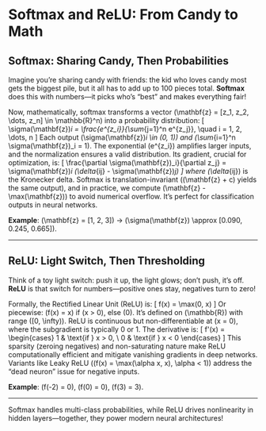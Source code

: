 # Softmax and ReLU: From Candy to Math

## Softmax: Sharing Candy, Then Probabilities
Imagine you’re sharing candy with friends: the kid who loves candy most gets the biggest pile, but it all has to add up to 100 pieces total. **Softmax** does this with numbers—it picks who’s “best” and makes everything fair!  

Now, mathematically, softmax transforms a vector \(\mathbf{z} = [z_1, z_2, \dots, z_n] \in \mathbb{R}^n\) into a probability distribution:
\[
\sigma(\mathbf{z})_i = \frac{e^{z_i}}{\sum_{j=1}^n e^{z_j}}, \quad i = 1, 2, \dots, n
\]
Each output \(\sigma(\mathbf{z})_i \in (0, 1)\) and \(\sum_{i=1}^n \sigma(\mathbf{z})_i = 1\). The exponential \(e^{z_i}\) amplifies larger inputs, and the normalization ensures a valid distribution. Its gradient, crucial for optimization, is:
\[
\frac{\partial \sigma(\mathbf{z})_i}{\partial z_j} = \sigma(\mathbf{z})_i (\delta_{ij} - \sigma(\mathbf{z})_j)
\]
where \(\delta_{ij}\) is the Kronecker delta. Softmax is translation-invariant (\(\mathbf{z} + c\) yields the same output), and in practice, we compute \(\mathbf{z} - \max(\mathbf{z})\) to avoid numerical overflow. It’s perfect for classification outputs in neural networks.

**Example**: \(\mathbf{z} = [1, 2, 3]\) → \(\sigma(\mathbf{z}) \approx [0.090, 0.245, 0.665]\).

---

## ReLU: Light Switch, Then Thresholding
Think of a toy light switch: push it up, the light glows; don’t push, it’s off. **ReLU** is that switch for numbers—positive ones stay, negatives turn to zero!  

Formally, the Rectified Linear Unit (ReLU) is:
\[
f(x) = \max(0, x)
\]
Or piecewise: \(f(x) = x\) if \(x > 0\), else \(0\). It’s defined on \(\mathbb{R}\) with range \([0, \infty)\). ReLU is continuous but non-differentiable at \(x = 0\), where the subgradient is typically 0 or 1. The derivative is:
\[
f'(x) = 
\begin{cases} 
1 & \text{if } x > 0, \\
0 & \text{if } x < 0 
\end{cases}
\]
This sparsity (zeroing negatives) and non-saturating nature make ReLU computationally efficient and mitigate vanishing gradients in deep networks. Variants like Leaky ReLU (\(f(x) = \max(\alpha x, x), \alpha < 1\)) address the “dead neuron” issue for negative inputs.

**Example**: \(f(-2) = 0\), \(f(0) = 0\), \(f(3) = 3\).

---

Softmax handles multi-class probabilities, while ReLU drives nonlinearity in hidden layers—together, they power modern neural architectures!
